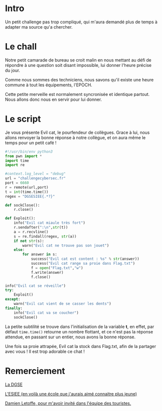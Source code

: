 # Intro

Un petit challenge pas trop compliqué, qui m'aura demandé plus de temps à adapter ma source qu'a chercher.

# Le chall

Notre petit camarade de bureau se croit malin en nous mettant au défi de répondre à une question soit disant impossible, lui donner l'heure précise du jour.

Comme nous sommes des techniciens, nous savons qu'il existe une heure commune à tout les équipements, l'EPOCH.

Cette petite merveille est normalement syncronisée et identique partout. Nous allons donc nous en servir pour lui donner.

# Le script

Je vous présente Evil cat, le pourfendeur de collègues. Grace à lui, nous allons renvoyer la bonne réponse à notre collègue, et on aura même le temps pour un petit café !

```python
#!/usr/bin/env python3
from pwn import *
import time
import re

#context.log_level = "debug"
url = "challengecybersec.fr"
port = 6660
r = remote(url,port)
t = int(time.time())
regex = "DGSESIEE{.*?}"

def sockClose():
    r.close()

def Exploit():
    info("Evil cat miaule très fort")
    r.sendafter(":\n",str(t))
    a = r.recvline()
    s = re.findall(regex, str(a))
    if not str(s):
        warn("Evil cat ne trouve pas son jouet")
    else:
        for answer in s:
            success("Evil cat est content : %s" % str(answer))
            success("Evil cat range sa proie dans Flag.txt")
            f = open("Flag.txt","w")
            f.write(answer)
            f.close()

info("Evil cat se réveille")
try:
    Exploit()
except:
    warn("Evil cat vient de se casser les dents")
finally:
    info("Evil cat va se coucher")
    sockClose()
```

La petite subtilité se trouve dans l'initialisation de la variable **t**, en effet, par défaut `time.time()` retourne un nombre flottant, et ce n'est pas la réponse attendue, en passant sur un entier, nous avons la bonne réponse.

Une fois sa proie attrapée, Evil cat la stock dans Flag.txt, afin de la partager avec vous ! Il est trop adorable ce chat !

# Remerciement

[La DGSE](https://www.defense.gouv.fr/dgse)

[L'ESIEE (en voilà une école que j'aurais aimé connaitre plus jeune)](https://www.esiee.fr/)

[Damien Letoffe, pour m'avoir invité dans l'équipe des touristes.](https://www.linkedin.com/in/damien-l-51b8b5b7/)
